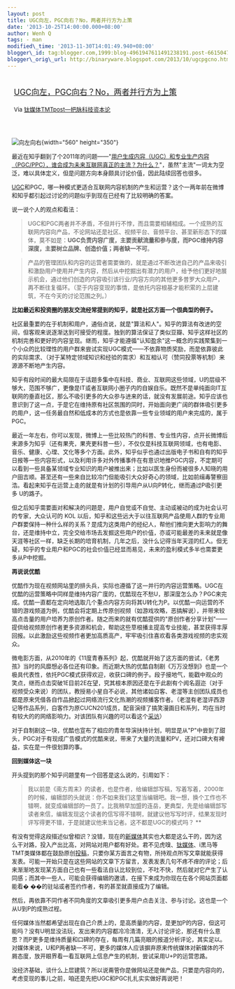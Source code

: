 ```yaml
--- 
layout: post 
title: UGC向左，PGC向右？No，两者并行方为上策 
date: '2013-10-25T14:00:00.000+08:00' 
author: Wenh Q
tags: - man
modified\_time: '2013-11-30T14:01:49.940+08:00' 
blogger\_id: tag:blogger.com,1999:blog-4961947611491238191.post-6615047625787741195
blogger\_orig\_url: http://binaryware.blogspot.com/2013/10/ugcpgcno.html
---
```

<div style="margin: 10px; padding: 5px;">

<div style="font-size: 18px;">

[UGC向左，PGC向右？No，两者并行方为上策](http://www.tmtpost.com/73232.html)

</div>

<div style="font-size: 13px;">

Via [钛媒体TMTpost—把脉科技资本论](http://www.tmtpost.com/)

</div>

</div>

<div style="font-size: 13px; padding: 15px 0 10px 10px;">

![向左向右](http://www.tmtpost.com/wp-content/uploads/2013/10/138267064091.jpg "向左向右"){width="560"
height="350"}

最近在知乎翻到了个2011年的问题——"[用户生成内容（UGC）和专业生产内容（PGC/PPC），谁会成为未来互联网真正的主流？为什么？](http://www.zhihu.com/question/19863075)"，虽然"主流"一词太为空泛，难以具体定义，但是问题方向本身颇具讨论价值，因此陆续回答也很多。

[UGC](http://www.tmtpost.com/tag/ugc "查看 UGC 中的全部文章")和PGC，哪一种模式更适合互联网内容机制的产生和运营？这个一两年前在微博和知乎都引起过讨论的问题似乎到现在已经有了比较明确的答案。

说一说个人的观点和看法：

> UGC和PGC两者并不矛盾，不但并行不悖，而且需要相辅相成。一个成熟的互联网内容向产品，不论网站还是社区、视频平台、音频平台、甚至新形态下的媒体，莫不如是：**UGC负责内容广度，主要贡献流量和参与度，而PGC维持内容深度，主要树立品牌、创造价值；两者缺一不可**。

> 产品的管理团队和内容的运营者需要做的，就是通过不断改进自己的产品来吸引和激励用户使用并产生内容，然后从中挖掘出有潜力的用户，给予他们更好地展示机会，通过他们创造的内容吸引该行业/内容方向的其他更多普罗大众用户，再不断往复循环。（至于内容变现的事情，是依托内容根基才能积累的上层建筑，不在今天的讨论范围之列。）

**比如最近和投资圈的朋友交流经常提到的知乎，就是社区方面一个很典型的例子。**

社区最重要的在于机制和用户，通俗点说，就是"算法和人"。知乎的算法有改进的空间，但客观来说逐渐达到可接受的程度。独到的算法保证了类似豆瓣、知乎这样社区的机制完善和更好的内容呈现。继而，知乎才能遵循"认知盈余"这一概念的实践聚集到一个小众的比较理性的用户群来尝试实现UGC模式——不依靠物质奖励，而是依靠彼此的实际需求、（对于某特定领域知识和经验的需求）和互相认可（赞同投票等机制）来源源不断地产生内容。

知乎有段时间的最大局限在于话题多集中在科技、商业、互联网这些领域，U的层级不够大，范围不够广，更像是IT或者互联网小圈子内的自娱自乐。既然不是单纯面向IT互联网的垂直社区，那么不吸引更多的大众参与进来的话，就没有发展前途。知乎应该也意识到了这一点，于是它在维持原有社区氛围的同时，开始面向更广阔的群体吸引更多的用户，这一任务最自然和低成本的方式也是依靠一些专业领域的用户来完成的，属于PGC。

最近一年左右，你可以发现，微博上一些比较热门的科普、专业性内容，点开长微博后来源多为知乎（还有果壳，果壳更科普一些），不仅仅是科技互联网领域，也有电影、音乐、健康、心理、文化等多个方面。此外，知乎似乎也通过出版电子书和自有的知乎日报等一些内容形式，以及利用许多对外传播事件在有意识地推PGC内容，不定期可以看到一些具备某领域专业知识的用户被推出来；比如以医生身份而被很多人知晓的用户田吉顺。甚至还有一些来自比较冷门但能吸引大众好奇心的领域，比如前缉毒警察田浩。看起来知乎在运营上走的就是有计划的引导用户从U向P转化，继而通过P吸引更多
U的路子。

但之后知乎需要面对和解决的问题是，用户自觉或不自觉、主动或被动的成为社会认可的专家，大众认可的
KOL
以后，知乎和这些远大于以往互联网产品使用人群的专业用户群要保持一种什么样的关系？是成为这类用户的经纪人，帮他们推向更大影响力的舞台，还是维持中立，完全交给市场去发掘这些用户的价值，亦或可能最差的未来就是像天涯等社区一样，缺乏长期的培育机制，几年之后，没什么记得当年天涯的红人。但无疑，知乎的专业用户和PGC的社会价值已经显而易见，未来的盈利模式多半也需要更多从P中挖掘。



**再说说优酷**

优酷作为现在视频网站里的排头兵，实际也遵循了这一并行的内容运营策略。UGC在优酷的运营策略中同样是维持内容广度的，优酷现在不愁U，那深度怎么办？PGC来完成。优酷一直都在定向地选取几个重点内容方向将其U转化为P。以优酷一向运营的不错的游戏频道为例，优酷会将定期上传原创视频（如游戏攻略，恶搞解说），并带来较高点击量的用户培养为原创作者。随之而来的就有优酷提供的"原创作者分享计划"——提供给视频原创作者更多资源和机会，帮助这些草根播主提高专业技能，甚至获得丰厚回报。以此激励这些视频作者更加高质高产，牢牢吸引住喜欢看各类游戏视频的忠实观众。

微电影方面，从2010年的《11度青春系列》起，优酷就开始了这方面的尝试，《老男孩》当时的风靡想必各位还有印象。而近期大热的优酷自制剧《万万没想到》也是一个极具代表性，依托PGC模式获得欢迎，收获口碑的例子。段子接地气，能戳中观众的笑点，继而点击突破1E目前2E在望，究其根本原因还是在于此剧有个闻名遐迩（对于视频受众来说）的团队，教授易小星自不必说，其他诸如白客、老湿等主创团队成员也都是原来凭借各自作品掀起过网络流行文化热潮的视频播客作者。（老湿有老湿评西游记等作品系列，白客作为原CUCN201成员，配音演绎了搞笑漫画日和系列，均在当时有较大的的网络影响力。对该团队有兴趣的可以看这个[采访](http://www.bilibili.tv/video/av712493/)）

对于自制剧这一块，优酷也宣布了相应的青年导演扶持计划，明显是从"P"中尝到了甜头，PGC对于有现成广告模式的优酷来说，带来了大量的流量和PV，还对口碑大有裨益，实在是一件很划算的事。



**回到媒体这一块**

开头提到的那个知乎问题里有一个回答是这么说的，引用如下：

> 我以前是《南方周末》的读者，也是作者，给编辑部写稿，写着写着，2000年的时候，编辑部的头就说：你不如来我们这里当编辑吧。我一想，换个工作也不错啊，就变成编辑部的一员了。比我稍早加盟的连岳，更典型，先是给编辑部写读者来信，编辑发现这个读者的信写得不错啊，就建议他写写时评，结果发现时评写得更不错，于是就建议他来当记者。这不都是UGC的模式吗？ **

有没有觉得这段描述似曾相识？没错，现在的[新媒体](http://www.tmtpost.com/tag/newmedia "查看 新媒体 中的全部文章")其实也大都是这么干的，因为这么干对路，投入产出比高，对网站对用户都有好处。君不见虎嗅、[钛媒体](http://www.tmtpost.com/ "钛媒体")、i黑马等TMT类媒体都在鼓励原创[投稿](http://www.tmtpost.com/tag/tougao "查看 投稿 中的全部文章")，只要你某方面言之有物，所持观点所写文章就能获得发表。可能一开始只是在这些网站的文章下方留言，发表发表几句不疼不痒的评论；后来渐渐地发现某方面自己也有一些看法自认比较到位，不吐不快，然后就对它产生了认同感；而其中一些人，可能会获得编辑的邀请，在接下来成为你现在在各个网站页面都能看�
��的驻站或者签约作者，有的甚至就直接成为了编辑。

然后，再依靠不同作者不同角度的文章吸引更多用户点击关注、参与讨论。这也是一个从U到P的成熟过程。

任何媒体当然都希望出现在自己介质上的，是高质量的内容，是更加P的内容，但这可能吗？没有U明显没法玩，发出来的内容都冷冷清清，无人讨论评论，那还有什么意思？而P更多是维持质量和口碑的存在，每周有几篇亮眼的报道分析评论，其实足以。对媒体来说，U和P两者缺一不可，更多的媒体人应该摒弃原来传统媒体对新媒体的不屑态度，放开眼界看一看互联网上信息产生的机制，尝试采用U+P的运营思路。

没经济基础，谈什么上层建筑？所以说甭管你是做网站还是做产品，只要是内容向的，考虑变现的事儿之前，咱还是先把UGC和PGC扎扎实实做好再说吧！

</div>
